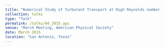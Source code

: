 ```yaml
---
title: "Numerical Study of Turbulent Transport at High Reynolds number in Richtmyer-Meshkov Instability"
collection: talks
type: "Talk"
permalink: /talks/04_2015_aps
venue: "March Meeting, American Physical Society"
date: March 2015
location: "San Antonio, Texas"
---
```


